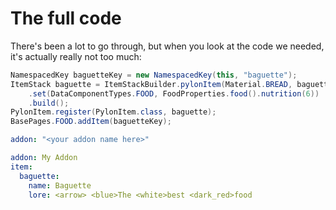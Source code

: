 # The full code

There's been a lot to go through, but when you look at the code we needed, it's actually really not too much:

```java title='MyAddon.java'
NamespacedKey baguetteKey = new NamespacedKey(this, "baguette");
ItemStack baguette = ItemStackBuilder.pylonItem(Material.BREAD, baguetteKey)
    .set(DataComponentTypes.FOOD, FoodProperties.food().nutrition(6))
    .build();
PylonItem.register(PylonItem.class, baguette);
BasePages.FOOD.addItem(baguetteKey);
```

```yaml title='en.yml'
addon: "<your addon name here>"

addon: My Addon
item:
  baguette:
    name: Baguette
    lore: <arrow> <blue>The <white>best <dark_red>food
```
